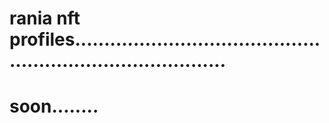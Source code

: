 # rania nft profiles...............................................................................
# soon........
